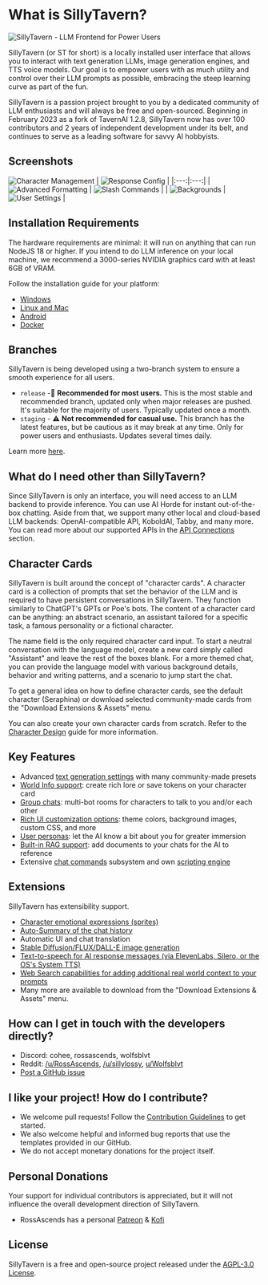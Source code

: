 # What is SillyTavern?

![SillyTavern - LLM Frontend for Power Users](/static/banner.png)

SillyTavern (or ST for short) is a locally installed user interface that allows you to interact with text generation LLMs, image generation engines, and TTS voice models. Our goal is to empower users with as much utility and control over their LLM prompts as possible, embracing the steep learning curve as part of the fun.

SillyTavern is a passion project brought to you by a dedicated community of LLM enthusiasts and will always be free and open-sourced. Beginning in February 2023 as a fork of TavernAI 1.2.8, SillyTavern now has over 100 contributors and 2 years of independent development under its belt, and continues to serve as a leading software for savvy AI hobbyists.

## Screenshots

![Character Management](/static/screenshot2.jpg) |
 ![Response Config](/static/screenshot6.jpg) |
|:---:|:---:|
| ![Advanced Formatting](/static/screenshot3.jpg) | ![Slash Commands](/static/screenshot4.jpg) |
| ![Backgrounds](/static/screenshot7.jpg) | ![User Settings](/static/screenshot8.jpg) |

## Installation Requirements

The hardware requirements are minimal: it will run on anything that can run NodeJS 18 or higher. If you intend to do LLM inference on your local machine, we recommend a 3000-series NVIDIA graphics card with at least 6GB of VRAM.

Follow the installation guide for your platform:

* [Windows](https://docs.sillytavern.app/installation/windows/)
* [Linux and Mac](https://docs.sillytavern.app/installation/linuxmacos/)
* [Android](https://docs.sillytavern.app/installation/android-(termux)/)
* [Docker](https://docs.sillytavern.app/installation/docker/)

## Branches

SillyTavern is being developed using a two-branch system to ensure a smooth experience for all users.

* `release` -🌟 **Recommended for most users.** This is the most stable and recommended branch, updated only when major releases are pushed. It's suitable for the majority of users. Typically updated once a month.
* `staging` - ⚠️ **Not recommended for casual use.** This branch has the latest features, but be cautious as it may break at any time. Only for power users and enthusiasts. Updates several times daily.

Learn more [here](https://docs.sillytavern.app/usage/branches/).

## What do I need other than SillyTavern?

Since SillyTavern is only an interface, you will need access to an LLM backend to provide inference. You can use AI Horde for instant out-of-the-box chatting. Aside from that, we support many other local and cloud-based LLM backends: OpenAI-compatible API, KoboldAI, Tabby, and many more. You can read more about our supported APIs in the [API Connections](https://docs.sillytavern.app/usage/api-connections/) section.

## Character Cards

SillyTavern is built around the concept of "character cards". A character card is a collection of prompts that set the behavior of the LLM and is required to have persistent conversations in SillyTavern. They function similarly to ChatGPT's GPTs or Poe's bots. The content of a character card can be anything: an abstract scenario, an assistant tailored for a specific task, a famous personality or a fictional character.

The name field is the only required character card input. To start a neutral conversation with the language model, create a new card simply called "Assistant" and leave the rest of the boxes blank. For a more themed chat, you can provide the language model with various background details, behavior and writing patterns, and a scenario to jump start the chat.

<!-- To have a quick conversation without selecting a character card or to just test the LLM connection, simply type your prompt input into the input bar on the Welcome Screen after opening SillyTavern. Please note that such chats are temporary and will not be saved. -->

To get a general idea on how to define character cards, see the default character (Seraphina) or download selected community-made cards from the "Download Extensions & Assets" menu.

You can also create your own character cards from scratch. Refer to the [Character Design](https://docs.sillytavern.app/usage/core-concepts/characterdesign/) guide for more information.

## Key Features

* Advanced [text generation settings](https://docs.sillytavern.app/usage/core-concepts/advancedformatting/) with many community-made presets
* [World Info support](https://docs.sillytavern.app/usage/core-concepts/worldinfo/): create rich lore or save tokens on your character card
* [Group chats](https://docs.sillytavern.app/usage/core-concepts/groupchats/): multi-bot rooms for characters to talk to you and/or each other
* [Rich UI customization options](https://docs.sillytavern.app/usage/core-concepts/uicustomization/): theme colors, background images, custom CSS, and more
* [User personas](https://docs.sillytavern.app/usage/core-concepts/personas/): let the AI know a bit about you for greater immersion
* [Built-in RAG support](https://docs.sillytavern.app/usage/core-concepts/data-bank/): add documents to your chats for the AI to reference
* Extensive [chat commands](https://docs.sillytavern.app/usage/core-concepts/slashcommands) subsystem and own [scripting engine](https://docs.sillytavern.app/usage/st-script/)

## Extensions

SillyTavern has extensibility support.

* [Character emotional expressions (sprites)](https://docs.sillytavern.app/extensions/expression-images/)
* [Auto-Summary of the chat history](https://docs.sillytavern.app/extensions/summarize/)
* Automatic UI and chat translation
* [Stable Diffusion/FLUX/DALL-E image generation](https://docs.sillytavern.app/extensions/stable-diffusion/)
* [Text-to-speech for AI response messages (via ElevenLabs, Silero, or the OS's System TTS)](https://docs.sillytavern.app/extensions/tts/)
* [Web Search capabilities for adding additional real world context to your prompts](https://docs.sillytavern.app/extensions/websearch/)
* Many more are available to download from the "Download Extensions & Assets" menu.

## How can I get in touch with the developers directly?

* Discord: cohee, rossascends, wolfsblvt
* Reddit: [/u/RossAscends](https://www.reddit.com/user/RossAscends/), [/u/sillylossy](https://www.reddit.com/user/sillylossy/), [u/Wolfsblvt](https://www.reddit.com/user/Wolfsblvt/)
* [Post a GitHub issue](https://github.com/SillyTavern/SillyTavern/issues)

## I like your project! How do I contribute?

* We welcome pull requests! Follow the [Contribution Guidelines](https://github.com/SillyTavern/SillyTavern/blob/release/CONTRIBUTING.md) to get started.
* We also welcome helpful and informed bug reports that use the templates provided in our GitHub.
* We do not accept monetary donations for the project itself.

## Personal Donations

Your support for individual contributors is appreciated, but it will not influence the overall development direction of SillyTavern.

* RossAscends has a personal [Patreon](https://www.patreon.com/RossAscends) & [Kofi](https://ko-fi.com/rossascends)

## License

SillyTavern is a free and open-source project released under the [AGPL-3.0 License](https://github.com/SillyTavern/SillyTavern/blob/release/LICENSE).
